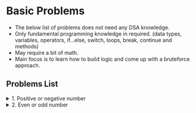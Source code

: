 # Basic Problems
- The below list of problems does not need any DSA knowledge.
- Only fundamental programming knowledge in required. (data types, variables, operators, if...else, switch, loops, break, continue and methods)
- May require a bit of math.
- Main focus is to learn how to build logic and come up with a bruteforce approach.

## Problems List
[comment]: <> (Problem 1: Positive or negative numbers)
<details>
  
  <summary>1. Positive or negative number</summary>
  
  **Problem statement:** Given an integer number as input, the objective is to write a program to check if the given number is positive or negative or zero.
  
  **Test cases**
  ```
  Input: 12
  Output: Positive

  Input: -76
  Output: Negative

  Input: 0
  Output: Zero
  ```
  
  **Solution**
  ```java
	import java.util.Scanner;

	public class Main {

		public static void main(String[] args) {
			Scanner scan = new Scanner(System.in);

			int num = scan.nextInt();

			if(num > 0) {
				System.out.println("Positive");
			} else if(num < 0) {
				System.out.println("Negative");
			} else {
				System.out.println("Zero");
			}

			scan.close();
		}
	}
```
                      
</details>
	
[comment]: <> (Problem 2: Even or odd number)
<details>
  
<summary>2. Even or odd number</summary>
 
  **Problem statement:** Given an integer number as input, the objective is the write a program to check whether the input number is even or odd.
  
  **Test cases**
  ```
  Input: 11
  Output: Odd

  Input: -62
  Output: Even

	Input: 0
	Output: Even
  ```
  
  **Solution**
  ```java
	import java.util.Scanner;

	public class Main {

		public static void main(String[] args) {
			Scanner scan = new Scanner(System.in);

			int num = scan.nextInt();

			if(num % 2 == 0) {
				System.out.println("Even");
			} else {
				System.out.println("Odd");
			}

			scan.close();
		}
	}
```
                      
</details>
